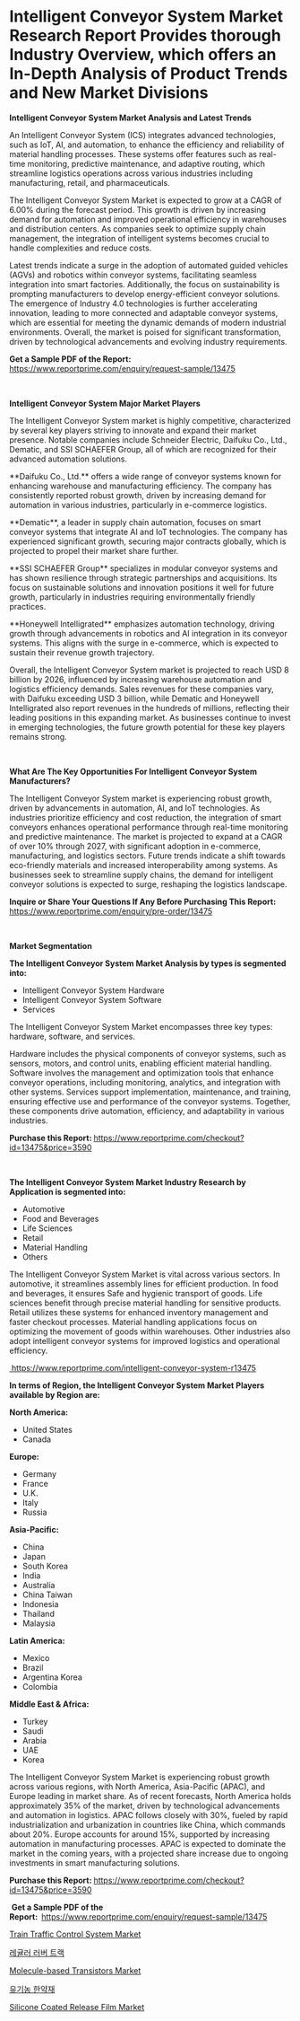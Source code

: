 <p><h1>Intelligent Conveyor System Market Research Report Provides thorough Industry Overview, which offers an In-Depth Analysis of Product Trends and New Market Divisions</h1></p><p><strong>Intelligent Conveyor System Market Analysis and Latest Trends</strong></p>
<p><p>An Intelligent Conveyor System (ICS) integrates advanced technologies, such as IoT, AI, and automation, to enhance the efficiency and reliability of material handling processes. These systems offer features such as real-time monitoring, predictive maintenance, and adaptive routing, which streamline logistics operations across various industries including manufacturing, retail, and pharmaceuticals. </p><p>The Intelligent Conveyor System Market is expected to grow at a CAGR of 6.00% during the forecast period. This growth is driven by increasing demand for automation and improved operational efficiency in warehouses and distribution centers. As companies seek to optimize supply chain management, the integration of intelligent systems becomes crucial to handle complexities and reduce costs.</p><p>Latest trends indicate a surge in the adoption of automated guided vehicles (AGVs) and robotics within conveyor systems, facilitating seamless integration into smart factories. Additionally, the focus on sustainability is prompting manufacturers to develop energy-efficient conveyor solutions. The emergence of Industry 4.0 technologies is further accelerating innovation, leading to more connected and adaptable conveyor systems, which are essential for meeting the dynamic demands of modern industrial environments. Overall, the market is poised for significant transformation, driven by technological advancements and evolving industry requirements.</p></p>
<p><strong>Get a Sample PDF of the Report:&nbsp;</strong> <a href="https://www.reportprime.com/enquiry/request-sample/13475">https://www.reportprime.com/enquiry/request-sample/13475</a></p>
<p>&nbsp;</p>
<p><strong>Intelligent Conveyor System Major Market Players</strong></p>
<p><p>The Intelligent Conveyor System market is highly competitive, characterized by several key players striving to innovate and expand their market presence. Notable companies include Schneider Electric, Daifuku Co., Ltd., Dematic, and SSI SCHAEFER Group, all of which are recognized for their advanced automation solutions.</p><p>**Daifuku Co., Ltd.** offers a wide range of conveyor systems known for enhancing warehouse and manufacturing efficiency. The company has consistently reported robust growth, driven by increasing demand for automation in various industries, particularly in e-commerce logistics. </p><p>**Dematic**, a leader in supply chain automation, focuses on smart conveyor systems that integrate AI and IoT technologies. The company has experienced significant growth, securing major contracts globally, which is projected to propel their market share further.</p><p>**SSI SCHAEFER Group** specializes in modular conveyor systems and has shown resilience through strategic partnerships and acquisitions. Its focus on sustainable solutions and innovation positions it well for future growth, particularly in industries requiring environmentally friendly practices.</p><p>**Honeywell Intelligrated** emphasizes automation technology, driving growth through advancements in robotics and AI integration in its conveyor systems. This aligns with the surge in e-commerce, which is expected to sustain their revenue growth trajectory.</p><p>Overall, the Intelligent Conveyor System market is projected to reach USD 8 billion by 2026, influenced by increasing warehouse automation and logistics efficiency demands. Sales revenues for these companies vary, with Daifuku exceeding USD 3 billion, while Dematic and Honeywell Intelligrated also report revenues in the hundreds of millions, reflecting their leading positions in this expanding market. As businesses continue to invest in emerging technologies, the future growth potential for these key players remains strong.</p></p>
<p>&nbsp;</p>
<p><strong>What Are The Key Opportunities For Intelligent Conveyor System Manufacturers?</strong></p>
<p><p>The Intelligent Conveyor System market is experiencing robust growth, driven by advancements in automation, AI, and IoT technologies. As industries prioritize efficiency and cost reduction, the integration of smart conveyors enhances operational performance through real-time monitoring and predictive maintenance. The market is projected to expand at a CAGR of over 10% through 2027, with significant adoption in e-commerce, manufacturing, and logistics sectors. Future trends indicate a shift towards eco-friendly materials and increased interoperability among systems. As businesses seek to streamline supply chains, the demand for intelligent conveyor solutions is expected to surge, reshaping the logistics landscape.</p></p>
<p><strong>Inquire or Share Your Questions If Any Before Purchasing This Report:</strong> <a href="https://www.reportprime.com/enquiry/pre-order/13475">https://www.reportprime.com/enquiry/pre-order/13475</a></p>
<p>&nbsp;</p>
<p><strong>Market Segmentation</strong></p>
<p><strong>The Intelligent Conveyor System Market Analysis by types is segmented into:</strong></p>
<p><ul><li>Intelligent Conveyor System Hardware</li><li>Intelligent Conveyor System Software</li><li>Services</li></ul></p>
<p><p>The Intelligent Conveyor System Market encompasses three key types: hardware, software, and services. </p><p>Hardware includes the physical components of conveyor systems, such as sensors, motors, and control units, enabling efficient material handling. Software involves the management and optimization tools that enhance conveyor operations, including monitoring, analytics, and integration with other systems. Services support implementation, maintenance, and training, ensuring effective use and performance of the conveyor systems. Together, these components drive automation, efficiency, and adaptability in various industries.</p></p>
<p><strong>Purchase this Report:&nbsp;</strong><a href="https://www.reportprime.com/checkout?id=13475&price=3590">https://www.reportprime.com/checkout?id=13475&price=3590</a></p>
<p>&nbsp;</p>
<p><strong>The Intelligent Conveyor System Market Industry Research by Application is segmented into:</strong></p>
<p><ul><li>Automotive</li><li>Food and Beverages</li><li>Life Sciences</li><li>Retail</li><li>Material Handling</li><li>Others</li></ul></p>
<p><p>The Intelligent Conveyor System Market is vital across various sectors. In automotive, it streamlines assembly lines for efficient production. In food and beverages, it ensures Safe and hygienic transport of goods. Life sciences benefit through precise material handling for sensitive products. Retail utilizes these systems for enhanced inventory management and faster checkout processes. Material handling applications focus on optimizing the movement of goods within warehouses. Other industries also adopt intelligent conveyor systems for improved logistics and operational efficiency.</p></p>
<p><a href="https://www.reportprime.com/intelligent-conveyor-system-r13475">&nbsp;https://www.reportprime.com/intelligent-conveyor-system-r13475</a></p>
<p><strong>In terms of Region, the Intelligent Conveyor System Market Players available by Region are:</strong></p>
<p>
    <p> <strong> North America: </strong>
        <ul>
            <li>United States</li>
            <li>Canada</li>
        </ul>
        </p> 
    <p> <strong> Europe: </strong>
        <ul>
            <li>Germany</li>
            <li>France</li>
            <li>U.K.</li>
            <li>Italy</li>
            <li>Russia</li>
        </ul>
        </p> 
    <p> <strong> Asia-Pacific: </strong>
        <ul>
            <li>China</li>
            <li>Japan</li>
            <li>South Korea</li>
            <li>India</li>
            <li>Australia</li>
            <li>China Taiwan</li>
            <li>Indonesia</li>
            <li>Thailand</li>
            <li>Malaysia</li>
        </ul>
        </p> 
    <p> <strong> Latin America: </strong>
        <ul>
            <li>Mexico</li>
            <li>Brazil</li>
            <li>Argentina Korea</li>
            <li>Colombia</li>
        </ul>
        </p> 
    <p> <strong> Middle East & Africa: </strong>
        <ul>
            <li>Turkey</li>
            <li>Saudi</li>
            <li>Arabia</li>
            <li>UAE</li>
            <li>Korea</li>
        </ul>
    </p>
    </p>
<p><p>The Intelligent Conveyor System Market is experiencing robust growth across various regions, with North America, Asia-Pacific (APAC), and Europe leading in market share. As of recent forecasts, North America holds approximately 35% of the market, driven by technological advancements and automation in logistics. APAC follows closely with 30%, fueled by rapid industrialization and urbanization in countries like China, which commands about 20%. Europe accounts for around 15%, supported by increasing automation in manufacturing processes. APAC is expected to dominate the market in the coming years, with a projected share increase due to ongoing investments in smart manufacturing solutions.</p></p>
<p><strong>Purchase this Report: </strong><a href="https://www.reportprime.com/checkout?id=13475&price=3590">https://www.reportprime.com/checkout?id=13475&price=3590</a></p>
<p>&nbsp;<strong>Get a Sample PDF of the Report:&nbsp;&nbsp;</strong><a href="https://www.reportprime.com/enquiry/request-sample/13475">https://www.reportprime.com/enquiry/request-sample/13475</a></p>
<p><strong></strong></p>
<p><p><a href="https://www.linkedin.com/pulse/how-train-traffic-control-system-market-evolved-key-trends-ucpfc?trackingId=8sjdb4WkQCCpeIutQnq9cA%3D%3D">Train Traffic Control System Market</a></p><p><a href="https://medium.com/@rekhakhatun65/%EC%84%B8%EA%B3%84-regular-rubber-track-market-%EC%9D%80-2024%EC%97%90%EC%84%9C-2031%EB%A1%9C-%EC%97%B0%ED%8F%89%EA%B7%A0-%EC%A6%9D%EA%B0%80%EC%9C%A8%EC%9D%84-%EB%B3%B4%EC%9D%BC-%EA%B2%83%EC%9C%BC%EB%A1%9C-%EC%98%88%EC%83%81%EB%90%A9%EB%8B%88%EB%8B%A4-69b4eca288f8">레귤러 러버 트랙</a></p><p><a href="https://issuu.com/reportprime-2/docs/molecule-based-transistors-market-s_6b63864c893642">Molecule-based Transistors Market</a></p><p><a href="https://medium.com/@rekhakhatun65/%EC%84%B8%EA%B3%84-organic-herbal-medicine-market-%EC%9D%80-2024%EC%97%90%EC%84%9C-2031%EB%A1%9C-%EC%97%B0%ED%8F%89%EA%B7%A0-%EC%A6%9D%EA%B0%80%EC%9C%A8%EC%9D%84-%EB%B3%B4%EC%9D%BC-%EA%B2%83%EC%9C%BC%EB%A1%9C-%EC%98%88%EC%83%81%EB%90%A9%EB%8B%88%EB%8B%A4-cb9a7de16aab">유기농 한약재</a></p><p><a href="https://medium.com/@kaitlynkristyfj13/the-silicone-coated-release-film-market-has-experienced-impressive-growth-in-recent-years-197963385de9">Silicone Coated Release Film Market</a></p></p>